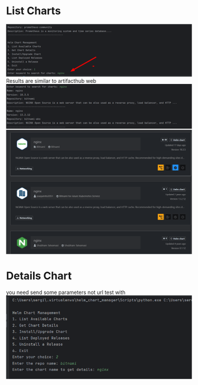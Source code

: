 # List Charts
![img.png](img.png)
Results are similar to artifacthub web
![img_1.png](img_1.png) ![img_2.png](img_2.png)

# Details Chart
you need send some parameters not url
test with
![img_4.png](img_4.png)